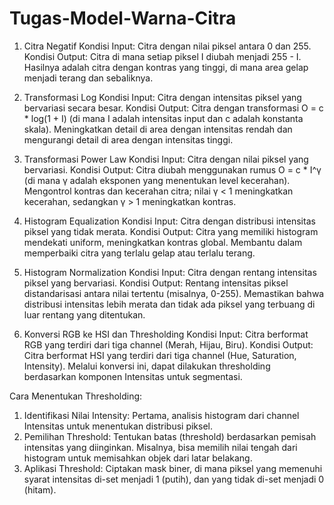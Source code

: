 # Tugas-Model-Warna-Citra
1. Citra Negatif
Kondisi Input:
Citra dengan nilai piksel antara 0 dan 255.
Kondisi Output:
Citra di mana setiap piksel I diubah menjadi 255 - I.
Hasilnya adalah citra dengan kontras yang tinggi, di mana area gelap menjadi terang dan sebaliknya.

3. Transformasi Log
Kondisi Input:
Citra dengan intensitas piksel yang bervariasi secara besar.
Kondisi Output:
Citra dengan transformasi O = c * log(1 + I) (di mana I adalah intensitas input dan c adalah konstanta skala).
Meningkatkan detail di area dengan intensitas rendah dan mengurangi detail di area dengan intensitas tinggi.

3. Transformasi Power Law
Kondisi Input:
Citra dengan nilai piksel yang bervariasi.
Kondisi Output:
Citra diubah menggunakan rumus O = c * I^γ (di mana γ adalah eksponen yang menentukan level kecerahan).
Mengontrol kontras dan kecerahan citra; nilai γ < 1 meningkatkan kecerahan, sedangkan γ > 1 meningkatkan kontras.

4. Histogram Equalization
Kondisi Input:
Citra dengan distribusi intensitas piksel yang tidak merata.
Kondisi Output:
Citra yang memiliki histogram mendekati uniform, meningkatkan kontras global.
Membantu dalam memperbaiki citra yang terlalu gelap atau terlalu terang.

6. Histogram Normalization
Kondisi Input:
Citra dengan rentang intensitas piksel yang bervariasi.
Kondisi Output:
Rentang intensitas piksel distandarisasi antara nilai tertentu (misalnya, 0-255).
Memastikan bahwa distribusi intensitas lebih merata dan tidak ada piksel yang terbuang di luar rentang yang ditentukan.

6. Konversi RGB ke HSI dan Thresholding
Kondisi Input:
Citra berformat RGB yang terdiri dari tiga channel (Merah, Hijau, Biru).
Kondisi Output:
Citra berformat HSI yang terdiri dari tiga channel (Hue, Saturation, Intensity).
Melalui konversi ini, dapat dilakukan thresholding berdasarkan komponen Intensitas untuk segmentasi.

Cara Menentukan Thresholding:
1. Identifikasi Nilai Intensity:
Pertama, analisis histogram dari channel Intensitas untuk menentukan distribusi piksel.
2. Pemilihan Threshold:
Tentukan batas (threshold) berdasarkan pemisah intensitas yang diinginkan. Misalnya, bisa memilih nilai tengah dari histogram untuk memisahkan objek dari latar belakang.
3. Aplikasi Threshold:
Ciptakan mask biner, di mana piksel yang memenuhi syarat intensitas di-set menjadi 1 (putih), dan yang tidak di-set menjadi 0 (hitam).
